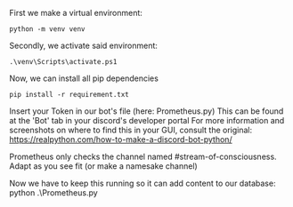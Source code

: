 First we make a virtual environment:
```
python -m venv venv
```
Secondly, we activate said environment:
```
.\venv\Scripts\activate.ps1
```
Now, we can install all pip dependencies
```
pip install -r requirement.txt
```
Insert your Token in our bot's file (here: Prometheus.py)
This can be found at the 'Bot' tab in your discord's developer portal
For more information and screenshots on where to find this in your GUI, consult the original:     
    https://realpython.com/how-to-make-a-discord-bot-python/

Prometheus only checks the channel named #stream-of-consciousness. Adapt as you see fit (or make a namesake channel)

Now we have to keep this running so it can add content to our database:
    python .\Prometheus.py
